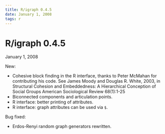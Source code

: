 ```yaml
---
title: R/igraph 0.4.5
date: January 1, 2008
tags: r
---
```


R/igraph 0.4.5
==============

January 1, 2008

New:

- Cohesive block finding in the R interface, thanks to Peter McMahan
  for contributing his code. See James Moody and Douglas R. White,
  2003, in Structural Cohesion and Embeddedness: A Hierarchical
  Conception of Social Groups American Sociological Review 68(1):1-25 
- Biconnected components and articulation points.
- R interface: better printing of attributes.
- R interface: graph attributes can be used via `$`.

Bug fixed:

- Erdos-Renyi random graph generators rewritten.
